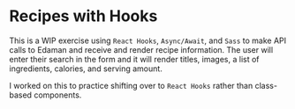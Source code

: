 # Recipes with Hooks

This is a WIP exercise using `React Hooks`, `Async/Await`, and `Sass` to make API calls to Edaman and receive and render recipe information. The user will enter their search in the form and it will render titles, images, a list of ingredients, calories, and serving amount.

I worked on this to practice shifting over to `React Hooks` rather than class-based components.

